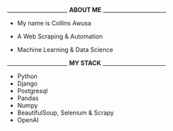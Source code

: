 ######
______________________ **ABOUT ME** _______________________

* My name is Collins Awusa

* A Web Scraping & Automation
* Machine Learning & Data Science 

______________________ **MY STACK** _______________________
* Python
* Django
* Postgresql
* Pandas
* Numpy
* BeautifulSoup, Selenium & Scrapy
* OpenAI


<!---
Collinshack/Collinshack is a ✨ special ✨ repository because its `README.md` (this file) appears on your GitHub profile.
You can click the Preview link to take a look at your changes.
--->
